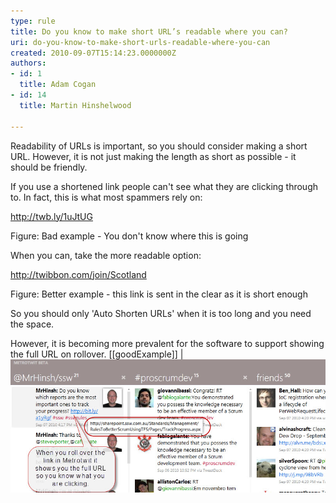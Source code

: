 ```yaml
---
type: rule
title: Do you know to make short URL’s readable where you can?
uri: do-you-know-to-make-short-urls-readable-where-you-can
created: 2010-09-07T15:14:23.0000000Z
authors:
- id: 1
  title: Adam Cogan
- id: 14
  title: Martin Hinshelwood

---
```


Readability of URLs is important, so you should consider making a short URL. However, it is not just making the length as short as possible - it should be friendly. 
 
If you use a shortened link people can't see what they are clicking through to. In fact, this is what most spammers rely on:

http://twb.ly/1uJtUG

Figure: Bad example - You don't know where this is going

When you can, take the more readable option:

http://twibbon.com/join/Scotland

Figure: Better example - this link is sent in the clear as it is short enough

So you should only 'Auto Shorten URLs' when it is too long and you need the space.

However, it is becoming more prevalent for the software to support showing the full URL on rollover.
[[goodExample]]
| ![ Good example – the application does the heavy lifting for you](RulesSocialTwitterReadableURL.jpg "image")

